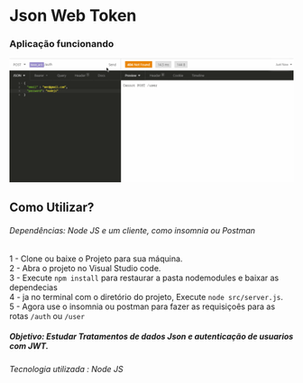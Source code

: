 # Json Web Token

### Aplicação funcionando
![jwt](https://github.com/ProgramadorLeandroSantos/API_Authentication_JWT/blob/main/assets/JWTexemple.gif)

## Como Utilizar?

###### Dependências: Node JS e um cliente, como insomnia ou Postman

1 - Clone ou baixe o Projeto para sua máquina.<br/>
2 - Abra o projeto no Visual Studio code.<br/>
3 - Execute `npm install` para restaurar a pasta nodemodules e baixar as dependecias <br/>
4 - ja no terminal com o diretório do projeto, Execute `node src/server.js`. <br/>
5 - Agora use o insomnia ou postman para fazer as requisiçoês para as rotas `/auth` ou `/user`

##### Objetivo: Estudar  Tratamentos de dados Json e autenticação de usuarios com JWT.
###### Tecnologia utilizada : Node JS
